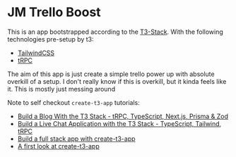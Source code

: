 # JM Trello Boost
This is an app bootstrapped according to the [T3-Stack](https://beta.create.t3.gg).
With the following technologies pre-setup by t3:
- [TailwindCSS](https://tailwindcss.com)
- [tRPC](https://trpc.io)

The aim of this app is just create a simple trello power up with absolute overkill of a setup.
I don't really know if this is overkill, but it kinda feels like it. This is mostly just messing around



Note to self checkout `create-t3-app` tutorials:

- [Build a Blog With the T3 Stack - tRPC, TypeScript, Next.js, Prisma & Zod](https://www.youtube.com/watch?v=syEWlxVFUrY)
- [Build a Live Chat Application with the T3 Stack - TypeScript, Tailwind, tRPC](https://www.youtube.com/watch?v=dXRRY37MPuk)
- [Build a full stack app with create-t3-app](https://www.nexxel.dev/blog/ct3a-guestbook)
- [A first look at create-t3-app](https://dev.to/ajcwebdev/a-first-look-at-create-t3-app-1i8f)
